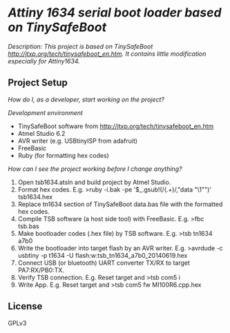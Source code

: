 # _Attiny 1634 serial boot loader based on TinySafeBoot_

_Description: This project is based on TinySafeBoot http://jtxp.org/tech/tinysafeboot_en.htm. It contains little modification especially for Attiny1634._

## Project Setup

_How do I, as a developer, start working on the project?_

_Development environment_

* TinySafeBoot software from http://jtxp.org/tech/tinysafeboot_en.htm
* Atmel Studio 6.2
* AVR writer (e.g. USBtinyISP from adafruit)
* FreeBasic
* Ruby (for formatting hex codes)

_How can I see the project working before I change anything?_

1. Open tsb1634.atsln and build project by Atmel Studio.
2. Format hex codes. E.g. >ruby -i.bak -pe '$_.gsub!(/(.+)/,"data \"\\1\"")' tsb1634.hex
3. Replace tn1634 section of TinySafeBoot data.bas file with the formatted hex codes.
4. Compile TSB software (a host side tool) with FreeBasic. E.g. >fbc tsb.bas
5. Make bootloader codes (.hex file) by TSB software. E.g. >tsb tn1634 a7b0
6. Write the bootloader into target flash by an AVR writer. E.g. >avrdude -c usbtiny -p t1634 -U flash:w:tsb_tn1634_a7b0_20140619.hex
7. Connect USB (or bluetooth) UART converter TX/RX to target PA7:RX/PB0:TX.
8. Verify TSB connection. E.g. Reset target and >tsb com5 i
9. Write App. E.g. Reset target and >tsb com5 fw MI100R6.cpp.hex

## License
GPLv3

